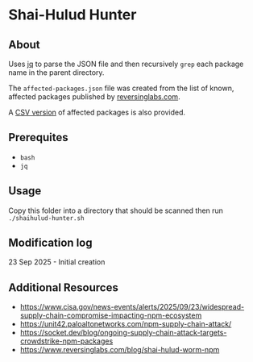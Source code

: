 # Shai-Hulud Hunter #

## About ##

Uses [jq](https://jqlang.org/) to parse the JSON file and then recursively `grep` each package name in the parent directory.

The `affected-packages.json` file was created from the list of known, affected packages published by [reversinglabs.com](https://www.reversinglabs.com/blog/shai-hulud-worm-npm).

A [CSV version](./affected-packages.csv) of affected packages is also provided.


## Prerequites ##

- `bash`
- `jq`


## Usage ##

Copy this folder into a directory that should be scanned then run `./shaihulud-hunter.sh`


## Modification log ##

23 Sep 2025 - Initial creation


## Additional Resources ##

- <https://www.cisa.gov/news-events/alerts/2025/09/23/widespread-supply-chain-compromise-impacting-npm-ecosystem>
- <https://unit42.paloaltonetworks.com/npm-supply-chain-attack/>
- <https://socket.dev/blog/ongoing-supply-chain-attack-targets-crowdstrike-npm-packages>
- <https://www.reversinglabs.com/blog/shai-hulud-worm-npm>

